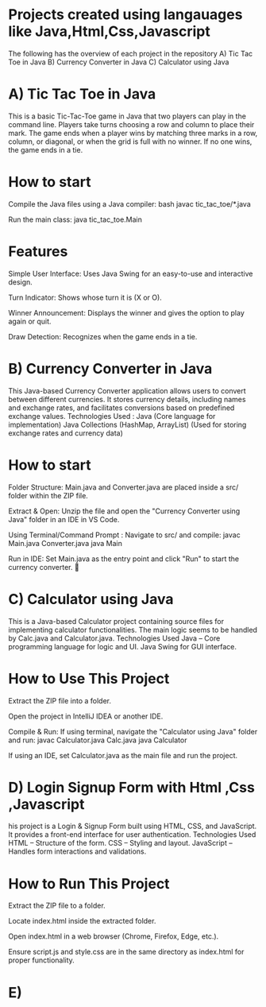 # Projects created using langauages like Java,Html,Css,Javascript 
The following has the overview of each project in the repository 
A) Tic Tac Toe in Java
B) Currency Converter in Java
C) Calculator using Java



# A) Tic Tac Toe in Java
This is a basic Tic-Tac-Toe game in Java that two players can play in the command line. Players take turns choosing a row and column to place their mark. The game ends when a player wins by matching three marks in a row, column, or diagonal, or when the grid is full with no winner. If no one wins, the game ends in a tie.

# How to start
Compile the Java files using a Java compiler:
bash javac tic_tac_toe/*.java

Run the main class:
java tic_tac_toe.Main

# Features
Simple User Interface:
Uses Java Swing for an easy-to-use and interactive design.

Turn Indicator:
Shows whose turn it is (X or O).

Winner Announcement:
Displays the winner and gives the option to play again or quit.

Draw Detection:
Recognizes when the game ends in a tie.
 
# B) Currency Converter in Java
This Java-based Currency Converter application allows users to convert between different currencies.
It stores currency details, including names and exchange rates, and facilitates conversions based on predefined exchange values.
Technologies Used :
Java (Core language for implementation)
Java Collections (HashMap, ArrayList) (Used for storing exchange rates and currency data)

 # How to start
 
 Folder Structure: Main.java and Converter.java are placed inside a src/ folder within the ZIP file.
 
 Extract & Open: Unzip the file and open the "Currency Converter using Java" folder in an IDE in VS Code.
 
 Using Terminal/Command Prompt :
 Navigate to src/ and compile:
 javac Main.java Converter.java
 java Main
 
 Run in IDE: Set Main.java as the entry point and click "Run" to start the currency converter. 🚀

 # C) Calculator using Java
This is a Java-based Calculator project containing source files for implementing calculator functionalities. The main logic seems to be handled by Calc.java and Calculator.java.
Technologies Used
Java – Core programming language for logic and UI.
Java Swing for GUI interface.

# How to Use This Project

Extract the ZIP file into a folder.

Open the project in IntelliJ IDEA or another IDE.

Compile & Run:
If using terminal, navigate the "Calculator using Java" folder and run:
javac Calculator.java Calc.java
java Calculator

If using an IDE, set Calculator.java as the main file and run the project.

# D) Login Signup Form with Html ,Css ,Javascript
his project is a Login & Signup Form built using HTML, CSS, and JavaScript. It provides a front-end interface for user authentication.
Technologies Used
HTML – Structure of the form.
CSS – Styling and layout.
JavaScript – Handles form interactions and validations.

# How to Run This Project
Extract the ZIP file to a folder.

Locate index.html inside the extracted folder.

Open index.html in a web browser (Chrome, Firefox, Edge, etc.).

Ensure script.js and style.css are in the same directory as index.html for proper functionality.

# E)
